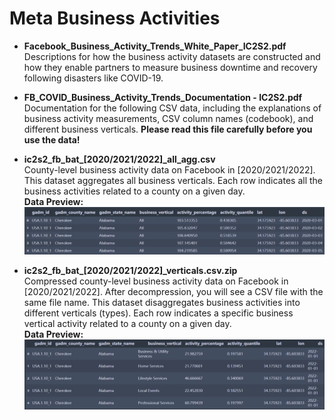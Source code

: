 # Meta Business Activities
- **Facebook_Business_Activity_Trends_White_Paper_IC2S2.pdf**    
Descriptions for how the business activity datasets are constructed and how they enable partners to measure business downtime and   recovery following disasters like COVID-19.

- **FB_COVID_Business_Activity_Trends_Documentation - IC2S2.pdf**       
Documentation for the following CSV data, including the explanations of business activity measurements, CSV column names (codebook), and different business verticals. **Please read this file carefully before you use the data!**  

- **ic2s2_fb_bat_[2020/2021/2022]\_all_agg.csv**     
County-level business activity data on Facebook in [2020/2021/2022]. This dataset aggregates all business verticals.  Each row indicates all the business activities related to a county on a given day.    
**Data Preview:**  
![](1.png)

- **ic2s2_fb_bat_[2020/2021/2022]\_verticals.csv.zip**   
Compressed county-level business activity data on Facebook in [2020/2021/2022]. After decompression, you will see a CSV file with the same file name. This dataset disaggregates business activities into different verticals (types).  Each row indicates a specific business vertical activity related to a county on a given day.   
**Data Preview:**   
![](2.png)

